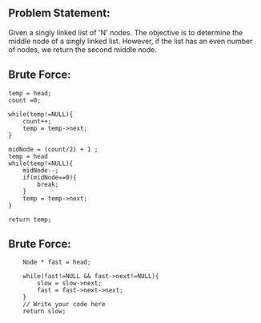 ## Problem Statement:

Given a singly linked list of 'N' nodes. The objective is to determine the middle node of a singly linked list. However, if the list has an even number of nodes, we return the second middle node.

## Brute Force:

```
temp = head;
count =0;

while(temp!=NULL){
    count++;
    temp = temp->next;
}

midNode = (count/2) + 1 ;
temp = head
while(temp!=NULL){
    midNode--;
    if(midNode==0){
        break;
    }
    temp = temp->next;
}

return temp;
```

## Brute Force:

``` Node * slow = head;
    Node * fast = head;

    while(fast!=NULL && fast->next!=NULL){
        slow = slow->next;
        fast = fast->next->next;
    }
    // Write your code here
    return slow;
```